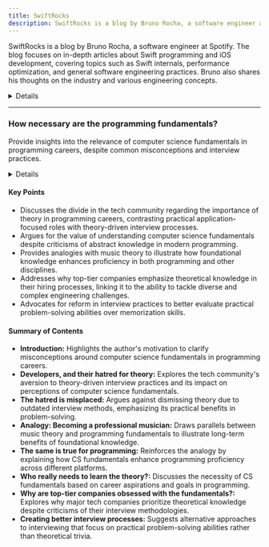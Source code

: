 ```yaml
---
title: SwiftRocks
description: SwiftRocks is a blog by Bruno Rocha, a software engineer at Spotify. The blog focuses on in-depth articles about Swift programming and iOS development, covering topics such as Swift internals, performance optimization, and general software engineering practices. Bruno also shares his thoughts on the industry and various engineering concepts.
---
```


SwiftRocks is a blog by Bruno Rocha, a software engineer at Spotify. The blog focuses on in-depth articles about Swift programming and iOS development, covering topics such as Swift internals, performance optimization, and general software engineering practices. Bruno also shares his thoughts on the industry and various engineering concepts.

<details>
**URL:** https://swiftrocks.com

**Authors:** `Bruno Rocha`

**Complexity Levels:**
   - **Beginner:** 15%
   - **Intermediate:** 45%
   - **Advanced:** 40%

**Frequency of Posting:** Weekly

**Types of Content:**
   - **Articles:** 70% (In-depth articles and best practices)
   - **Tutorials:** 20% (Step-by-step guides and practical examples)
   - **Opinion Pieces:** 10% (Thoughts on industry and software engineering)

**Additional Features:**
   - **Newsletter:** Available for regular updates and news.
   - **Book Recommendations:** Curated list of recommended software engineering books.
</details>

<LinkCard title="Visit SwiftRocks" href="https://swiftrocks.com" />

---

### How necessary are the programming fundamentals?
Provide insights into the relevance of computer science fundamentals in programming careers, despite common misconceptions and interview practices.

<details>
**URL:** [https://swiftrocks.com/how-necessary-are-the-programming-fundamentals](https://swiftrocks.com/how-necessary-are-the-programming-fundamentals)

**Published:** 18 May 2021  
**Last Updated:** 05 Nov 2023

**Authors:** Bruno

**Tags:**  
`computer science fundamentals`, `programming careers`, `interview practices`, `software engineering`

</details>

#### Key Points
- Discusses the divide in the tech community regarding the importance of theory in programming careers, contrasting practical application-focused roles with theory-driven interview processes.
- Argues for the value of understanding computer science fundamentals despite criticisms of abstract knowledge in modern programming.
- Provides analogies with music theory to illustrate how foundational knowledge enhances proficiency in both programming and other disciplines.
- Addresses why top-tier companies emphasize theoretical knowledge in their hiring processes, linking it to the ability to tackle diverse and complex engineering challenges.
- Advocates for reform in interview practices to better evaluate practical problem-solving abilities over memorization skills.

#### Summary of Contents
- **Introduction:** Highlights the author's motivation to clarify misconceptions around computer science fundamentals in programming careers.
- **Developers, and their hatred for theory:** Explores the tech community's aversion to theory-driven interview practices and its impact on perceptions of computer science fundamentals.
- **The hatred is misplaced:** Argues against dismissing theory due to outdated interview methods, emphasizing its practical benefits in problem-solving.
- **Analogy: Becoming a professional musician:** Draws parallels between music theory and programming fundamentals to illustrate long-term benefits of foundational knowledge.
- **The same is true for programming:** Reinforces the analogy by explaining how CS fundamentals enhance programming proficiency across different platforms.
- **Who really needs to learn the theory?:** Discusses the necessity of CS fundamentals based on career aspirations and goals in programming.
- **Why are top-tier companies obsessed with the fundamentals?:** Explores why major tech companies prioritize theoretical knowledge despite criticisms of their interview methodologies.
- **Creating better interview processes:** Suggests alternative approaches to interviewing that focus on practical problem-solving abilities rather than theoretical trivia.

<LinkCard title="Read Full Article" href="https://swiftrocks.com/how-necessary-are-the-programming-fundamentals" />
